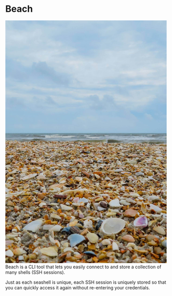 # Beach
![beach-shells](media/beach-shells.jpeg)
Beach is a CLI tool that lets you easily connect to and store
a collection of many shells (SSH sessions).

Just as each seashell is unique, each SSH session is uniquely stored
so that you can quickly access it again without re-entering your credentials.